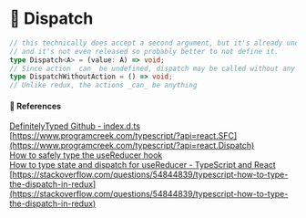 # 🌟 Dispatch

```ts
// this technically does accept a second argument, but it's already under a deprecation warning
// and it's not even released so probably better to not define it.
type Dispatch<A> = (value: A) => void;
// Since action _can_ be undefined, dispatch may be called without any parameters.
type DispatchWithoutAction = () => void;
// Unlike redux, the actions _can_ be anything
```

#### 🔎 References

[DefinitelyTyped Github - index.d.ts](https://github.com/DefinitelyTyped/DefinitelyTyped/blob/813a8799e465a7d5f0d6776643f20f93681e85e4/types/react/index.d.ts#L872) <br/>
[https://www.programcreek.com/typescript/?api=react.SFC](https://www.programcreek.com/typescript/?api=react.Dispatch) <br/>
[How to safely type the useReducer hook](https://www.fabiobiondi.dev/blog/2023-01/how-to-safely-type-usereducer-in-react-and-typescript) <br/>
[How to type state and dispatch for useReducer - TypeScript and React](https://stackoverflow.com/questions/59432133/how-to-type-state-and-dispatch-for-usereducer-typescript-and-react) <br/>
[https://stackoverflow.com/questions/54844839/typescript-how-to-type-the-dispatch-in-redux](https://stackoverflow.com/questions/54844839/typescript-how-to-type-the-dispatch-in-redux)
